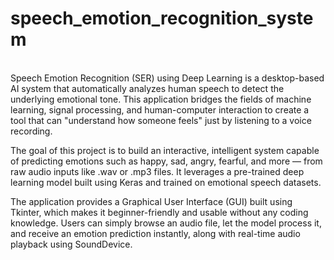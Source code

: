 # speech_emotion_recognition_system
<br>
Speech Emotion Recognition (SER) using Deep Learning is a desktop-based AI system that automatically analyzes human speech to detect the underlying emotional tone. This application bridges the fields of machine learning, signal processing, and human-computer interaction to create a tool that can "understand how someone feels" just by listening to a voice recording.

The goal of this project is to build an interactive, intelligent system capable of predicting emotions such as happy, sad, angry, fearful, and more — from raw audio inputs like .wav or .mp3 files. It leverages a pre-trained deep learning model built using Keras and trained on emotional speech datasets.

The application provides a Graphical User Interface (GUI) built using Tkinter, which makes it beginner-friendly and usable without any coding knowledge. Users can simply browse an audio file, let the model process it, and receive an emotion prediction instantly, along with real-time audio playback using SoundDevice.
